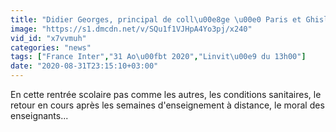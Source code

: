 ```yaml
---
title: "Didier Georges, principal de coll\u00e8ge \u00e0 Paris et Ghislaine David porte-parole SNUI-PP"
image: "https://s1.dmcdn.net/v/SQu1f1VJHpA4Yo3pj/x240"
vid_id: "x7vvmuh"
categories: "news"
tags: ["France Inter","31 Ao\u00fbt 2020","Linvit\u00e9 du 13h00"]
date: "2020-08-31T23:15:10+03:00"
---
```

En cette rentrée scolaire pas comme les autres, les conditions sanitaires, le retour en cours après les semaines d'enseignement à distance, le moral des enseignants...    <br>
